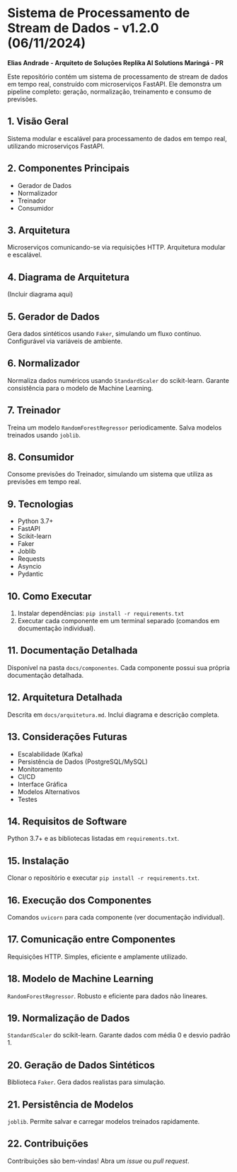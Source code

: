 # Sistema de Processamento de Stream de Dados - v1.2.0 (06/11/2024)

**Elias Andrade - Arquiteto de Soluções Replika AI Solutions Maringá - PR**

Este repositório contém um sistema de processamento de stream de dados em tempo real, construído com microserviços FastAPI.  Ele demonstra um pipeline completo: geração, normalização, treinamento e consumo de previsões.

## 1. Visão Geral

Sistema modular e escalável para processamento de dados em tempo real, utilizando microserviços FastAPI.

## 2. Componentes Principais

* Gerador de Dados
* Normalizador
* Treinador
* Consumidor

## 3. Arquitetura

Microserviços comunicando-se via requisições HTTP.  Arquitetura modular e escalável.

## 4. Diagrama de Arquitetura

(Incluir diagrama aqui)

## 5. Gerador de Dados

Gera dados sintéticos usando `Faker`, simulando um fluxo contínuo. Configurável via variáveis de ambiente.

## 6. Normalizador

Normaliza dados numéricos usando `StandardScaler` do scikit-learn.  Garante consistência para o modelo de Machine Learning.

## 7. Treinador

Treina um modelo `RandomForestRegressor` periodicamente. Salva modelos treinados usando `joblib`.

## 8. Consumidor

Consome previsões do Treinador, simulando um sistema que utiliza as previsões em tempo real.

## 9. Tecnologias

* Python 3.7+
* FastAPI
* Scikit-learn
* Faker
* Joblib
* Requests
* Asyncio
* Pydantic

## 10. Como Executar

1. Instalar dependências: `pip install -r requirements.txt`
2. Executar cada componente em um terminal separado (comandos em documentação individual).

## 11. Documentação Detalhada

Disponível na pasta `docs/componentes`.  Cada componente possui sua própria documentação detalhada.

## 12.  Arquitetura Detalhada

Descrita em `docs/arquitetura.md`.  Inclui diagrama e descrição completa.

## 13.  Considerações Futuras

* Escalabilidade (Kafka)
* Persistência de Dados (PostgreSQL/MySQL)
* Monitoramento
* CI/CD
* Interface Gráfica
* Modelos Alternativos
* Testes

## 14.  Requisitos de Software

Python 3.7+ e as bibliotecas listadas em `requirements.txt`.

## 15.  Instalação

Clonar o repositório e executar `pip install -r requirements.txt`.

## 16.  Execução dos Componentes

Comandos `uvicorn` para cada componente (ver documentação individual).

## 17.  Comunicação entre Componentes

Requisições HTTP.  Simples, eficiente e amplamente utilizado.

## 18.  Modelo de Machine Learning

`RandomForestRegressor`. Robusto e eficiente para dados não lineares.

## 19.  Normalização de Dados

`StandardScaler` do scikit-learn.  Garante dados com média 0 e desvio padrão 1.

## 20.  Geração de Dados Sintéticos

Biblioteca `Faker`.  Gera dados realistas para simulação.

## 21.  Persistência de Modelos

`joblib`.  Permite salvar e carregar modelos treinados rapidamente.

## 22.  Contribuições

Contribuições são bem-vindas! Abra um *issue* ou *pull request*.
